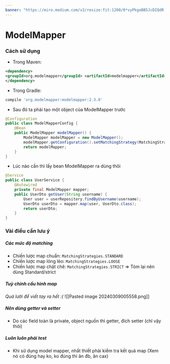 ```yaml
---
banner: "https://miro.medium.com/v2/resize:fit:1200/0*vyPkgeBB5JcDIQdR.png"
---
```

# ModelMapper 
### Cách sử dụng 
- Trong Maven:
```xml 
<dependency> 
<groupId>org.modelmapper</groupId> <artifactId>modelmapper</artifactId> <version>2.3.0</version> 
</dependency>
```
- Trong Gradle:
```gradle
compile 'org.modelmapper:modelmapper:2.3.0'
```
- Sau đó ta phải tạo một object của ModelMapper trước
```java
@Configuration 
public class ModelMapperConfig {
	@Bean 
	public ModelMapper modelMapper() {
		ModelMapper modelMapper = new ModelMapper();
		modelMapper.getConfiguration().setMatchingStrategy(MatchingStrategies.STRICT);
		return modelMapper;
	}
}
```
- Lúc nào cần thì lấy bean ModelMapper ra dùng thôi
```java 
@Service 
public class UserService {
	@Autowired 
	private final ModelMapper mapper;
	public UserDto getUser(String username) {
		User user = userRepository.findByUsername(username);
		UserDto userDto = mapper.map(user, UserDto.class);
		return userDto;
	}
}
```
### Vài điều cần lưu ý
##### Các mức độ matching 
- Chiến lược map chuẩn: `MatchingStrategies.STANDARD`
- Chiến lược map lỏng lẻo: `MatchingStrategies.LOOSE`
- Chiến lược map chặt chẽ: `MatchingStrategies.STRICT`
=> Tóm lại nên dùng Standard/strict
##### Tuỳ chỉnh cấu hình map
*Quá lười để viết tay ra hết :(*
![[Pasted image 20240309005558.png]]
##### Nên dùng getter và setter 
- Do các field toàn là private, object nguồn thì getter, đích setter (chỉ vậy thôi)

##### Luôn luôn phải test 
- Khi sử dụng model mapper, nhất thiết phải kiểm tra kết quả map (Xem nó có đúng hay ko, ko đúng thì ăn đb, ăn cax)